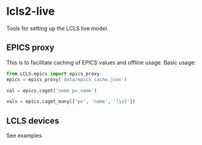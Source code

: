# lcls2-live



Tools for setting up the LCLS live model.

## EPICS proxy

This is to facilitate caching of EPICS values and offline usage. Basic usage:

```python
from LCLS.epics import epics_proxy
epics = epics_proxy('data/epics_cache.json')

val = epics.caget('some_pv_name')

vals = epics.caget_many(['pv', 'name', 'list'])
```

## LCLS devices

See examples

